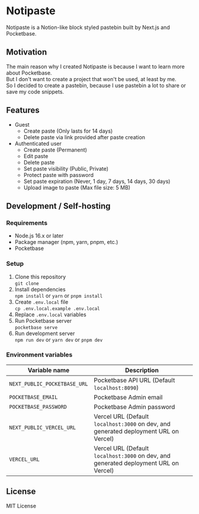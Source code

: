 # Notipaste

Notipaste is a Notion-like block styled pastebin built by Next.js and Pocketbase.

## Motivation

The main reason why I created Notipaste is because I want to learn more about Pocketbase.  
But I don't want to create a project that won't be used, at least by me.  
So I decided to create a pastebin, because I use pastebin a lot to share or save my code snippets.

## Features

- Guest
  - Create paste (Only lasts for 14 days)
  - Delete paste via link provided after paste creation
- Authenticated user
  - Create paste (Permanent)
  - Edit paste
  - Delete paste
  - Set paste visibility (Public, Private)
  - Protect paste with password
  - Set paste expiration (Never, 1 day, 7 days, 14 days, 30 days)
  - Upload image to paste (Max file size: 5 MB)

## Development / Self-hosting

### Requirements

- Node.js 16.x or later
- Package manager (npm, yarn, pnpm, etc.)
- Pocketbase

### Setup

1. Clone this repository  
   `git clone`
2. Install dependencies  
   `npm install` or `yarn` or `pnpm install`
3. Create `.env.local` file  
   `cp .env.local.example .env.local`
4. Replace `.env.local` variables
5. Run Pocketbase server  
   `pocketbase serve`
6. Run development server  
   `npm run dev` or `yarn dev` or `pnpm dev`

### Environment variables

| Variable name                | Description                                                                          |
| ---------------------------- | ------------------------------------------------------------------------------------ |
| `NEXT_PUBLIC_POCKETBASE_URL` | Pocketbase API URL (Default `localhost:8090`)                                        |
| `POCKETBASE_EMAIL`           | Pocketbase Admin email                                                               |
| `POCKETBASE_PASSWORD`        | Pocketbase Admin password                                                            |
| `NEXT_PUBLIC_VERCEL_URL`     | Vercel URL (Default `localhost:3000` on dev, and generated deployment URL on Vercel) |
| `VERCEL_URL`                 | Vercel URL (Default `localhost:3000` on dev, and generated deployment URL on Vercel) |

## License

MIT License
